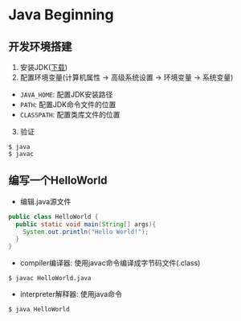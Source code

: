 # Java Beginning

## 开发环境搭建
1. 安装JDK([下载](http://www.oracle.com/technetwork/java/javase/downloads/index.html))
2. 配置环境变量(计算机属性 -> 高级系统设置 -> 环境变量 -> 系统变量)
  * `JAVA_HOME`: 配置JDK安装路径
  * `PATH`: 配置JDK命令文件的位置
  * `CLASSPATH`: 配置类库文件的位置
3. 验证
```shell
$ java
$ javac
```

## 编写一个HelloWorld
* 编辑.java源文件
```java HelloWorld.java
public class HelloWorld {
  public static void main(String[] args){
    System.out.println("Hello World!");
  }
}
```
* compiler编译器: 使用javac命令编译成字节码文件(.class)
```shell
$ javac HelloWorld.java
```
* interpreter解释器: 使用java命令
```shell
$ java HelloWorld
```
